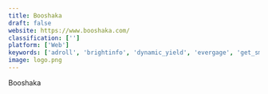 ```yaml
---
title: Booshaka
draft: false 
website: https://www.booshaka.com/
classification: ['']
platform: ['Web']
keywords: ['adroll', 'brightinfo', 'dynamic_yield', 'evergage', 'get_smart_content', 'insider', 'jivox', 'kameleoon', 'liftigniter', 'logic_hop', 'lytics', 'peerius', 'prudsys', 'qubit', 'sas_customer_intelligence', 'sailthru', 'sessionm', 'smarterhq', 'traqli', 'ez_personalization']
image: logo.png
---
```

Booshaka